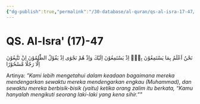 ```yaml
---
{"dg-publish":true,"permalink":"/30-database/al-quran/qs-al-isra-17-47/"}
---
```



# QS. Al-Isra' (17)-47
نَحْنُ اَعْلَمُ بِمَا يَسْتَمِعُوْنَ بِهٖٓ اِذْ يَسْتَمِعُوْنَ اِلَيْكَ وَاِذْ هُمْ نَجْوٰٓى اِذْ يَقُوْلُ الظّٰلِمُوْنَ اِنْ تَتَّبِعُوْنَ اِلَّا رَجُلًا مَّسْحُوْرًا 

Artinya: *"Kami lebih mengetahui dalam keadaan bagaimana mereka mendengarkan sewaktu mereka mendengarkan engkau (Muhammad), dan sewaktu mereka berbisik-bisik (yaitu) ketika orang zalim itu berkata, “Kamu hanyalah mengikuti seorang laki-laki yang kena sihir.”"*
